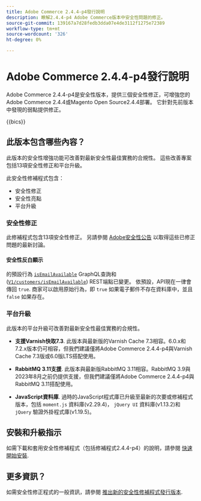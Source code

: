 ```yaml
---
title: Adobe Commerce 2.4.4-p4發行說明
description: 瞭解2.4.4-p4 Adobe Commerce版本中安全性問題的修正。
source-git-commit: 139167a7d28fedb3dda07e4de3112f1275e72389
workflow-type: tm+mt
source-wordcount: '326'
ht-degree: 0%

---
```



# Adobe Commerce 2.4.4-p4發行說明

Adobe Commerce 2.4.4-p4是安全性版本，提供三個安全性修正，可增強您的Adobe Commerce 2.4.4或Magento Open Source2.4.4部署。 它針對先前版本中發現的弱點提供修正。

{{bics}}

## 此版本包含哪些內容？

此版本的安全性增強功能可改善對最新安全性最佳實務的合規性。  這些改善專案包括13項安全性修正和平台升級。

此安全性修補程式包含：

* 安全性修正
* 安全性亮點
* 平台升級

### 安全性修正

此修補程式包含13項安全性修正。 另請參閱 [Adobe安全性公告](https://helpx.adobe.com/security/products/magento/apsb23-35.html) 以取得這些已修正問題的最新討論。

#### 安全性反白顯示

的預設行為 [`isEmailAvailable`](https://developer.adobe.com/commerce/webapi/graphql/schema/customer/queries/is-email-available/) GraphQL查詢和([`V1/customers/isEmailAvailable`](https://adobe-commerce.redoc.ly/2.4.6-admin/tag/customersisEmailAvailable/#operation/PostV1CustomersIsEmailAvailable)) REST端點已變更。 依預設，API現在一律會傳回 `true`. 商家可以啟用原始行為，即 `true` 如果電子郵件不存在資料庫中，並且 `false` 如果存在。 <!-- AC-6695 -->

### 平台升級

此版本的平台升級可改善對最新安全性最佳實務的合規性。

* **支援Varnish快取7.3**. 此版本與最新版的Varnish Cache 7.3相容。6.0.x和7.2.x版本仍可相容，但我們建議僅將Adobe Commerce 2.4.4-p4與Varnish Cache 7.3版或6.0版LTS搭配使用。

* **RabbitMQ 3.11支援**. 此版本與最新版RabbitMQ 3.11相容。RabbitMQ 3.9與2023年8月之前仍提供支援，但我們建議僅將Adobe Commerce 2.4.4-p4與RabbitMQ 3.11搭配使用。

* **JavaScript資料庫**. 過時的JavaScript程式庫已升級至最新的次要或修補程式版本，包括 `moment.js` 資料庫(v2.29.4)， `jQuery UI` 資料庫(v1.13.2)和 `jQuery` 驗證外掛程式庫(v1.19.5)。

## 安裝和升級指示

如需下載和套用安全性修補程式（包括修補程式2.4.4-p4）的說明，請參閱 [快速開始安裝](../../../installation/composer.md).

## 更多資訊？

如需安全性修正程式的一般資訊，請參閱 [推出新的安全性修補程式發行版本](https://community.magento.com/t5/Magento-DevBlog/Introducing-the-New-Security-Patch-Release/ba-p/141287).

